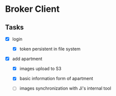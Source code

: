 Broker Client
=============

Tasks
-----

-	[x] login

	-	[x] token persistent in file system

-	[x] add apartment

	-	[x] images upload to S3
	-	[x] basic information form of apartment
	-	[ ] images synchronization with Ji's internal tool

